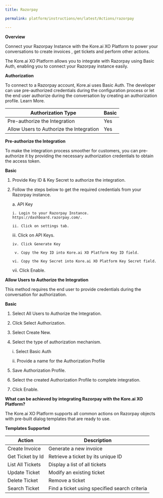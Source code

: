```yaml
---
title: Razorpay

permalink: platform/instructions/en/latest/Actions/razorpay

---
```


<base target="_blank">
<container>

**Overview**

Connect your Razorpay Instance with the Kore.ai XO Platform to power your conversations to create invoices , get tickets and perform other actions.

The Kore.ai XO Platform allows you to integrate with Razorpay using Basic Auth, enabling you to connect your Razorpay instance easily. 

</container>

<container>

**Authorization**
 
To connect to a Razorpay account, Kore.ai uses Basic Auth. The developer can use pre-authorized credentials during the configuration process or let the end user authorize during the conversation by creating an authorization profile. Learn More.
 
 
 |Authorization Type                      | Basic |
 |----------------------------------------|-------|
 |Pre-authorize the Integration           |  Yes  |
 |Allow Users to Authorize the Integration|  Yes  |


**Pre-authorize the Integration**
 
 To make the integration process smoother for customers, you can pre-authorize it by providing the necessary authorization credentials to obtain the access token.

**Basic**
 
1. Provide Key ID & Key Secret to authorize the integration.  
2. Follow the steps below to get the required credentials from your Razorpay instance.
 
   a.  API Key
 
       i. Login to your Razorpay Instance. https://dashboard.razorpay.com/.

       ii. Click on settings tab.

      iii. Click on API Keys.

       iv. Click Generate Key

        v. Copy the Key ID into Kore.ai XO Platform Key ID field.

       vi. Copy the Key Secret into Kore.ai XO Platform Key Secret field.

      vii. Click Enable.

 
**Allow Users to Authorize the Integration**
 
This method requires the end user to provide credentials during the conversation for authorization.
 
**Basic**
 
1. Select All Users to Authorize the Integration.
2. Click Select Authorization.
3. Select Create New.
4. Select the type of authorization mechanism. 
 
    i. Select Basic Auth
  
   ii. Provide a name for the Authorization Profile
 
5. Save Authorization Profile.
 
6. Select the created Authorization Profile to complete integration.
 
7. Click Enable.

 
</container>
 
<container>

**What can be achieved by integrating Razorpay with the Kore.ai XO Platform?**
 
 The Kore.ai XO Platform supports all common actions on Razorpay objects with pre-built dialog templates that are ready to use. 
 
**Templates Supported**

| Action           | Description            |
|------------------|------------------------|
|Create Invoice     |Generate a new invoice|
|Get Ticket by Id   |Retrieve a ticket by its unique ID|
|List All Tickets |Display a list of all tickets|
|Update Ticket  |Modify an existing ticket|
|Delete Ticket     |Remove a ticket|
|Search Ticket     |Find a ticket using specified search criteria|

</container>


